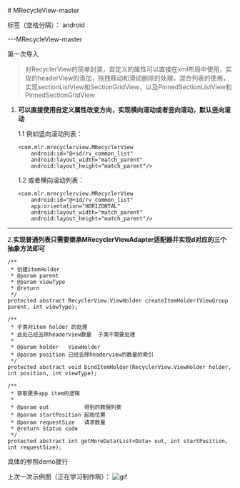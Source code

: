 ﻿﻿# MRecycleView-master

标签（空格分隔）： android

---MRecycleView-master

第一次导入

> 对RecyclerView的简单封装，自定义的属性可以直接在xml布局中使用，实现的headerView的添加，拖拽移动和滑动删除的处理，混合列表的使用，
实现sectionListView和SectionGridView，以及PinnedSectionListView和PinnedSectionGridView

 1. **可以直接使用自定义属性改变方向，实现横向滚动或者竖向滚动，默认竖向滚动** 
 

    1.1 例如竖向滚动列表：
   

        <com.mlr.mrecyclerview.MRecyclerView
            android:id="@+id/rv_common_list"
            android:layout_width="match_parent"
            android:layout_height="match_parent"/>
            
    
    1.2 或者横向滚动列表：
    
        <com.mlr.mrecyclerview.MRecyclerView
            android:id="@+id/rv_common_list"
            app:orientation="HORIZONTAL"
            android:layout_width="match_parent"
            android:layout_height="match_parent"/>

----------
     
2.**实现普通列表只需要继承MRecyclerViewAdapter适配器并实现d对应的三个抽象方法即可**

    
    /**
     * 创建itemHolder
     * @param parent
     * @param viewType
     * @return
     */
    protected abstract RecyclerView.ViewHolder createItemHolder(ViewGroup parent, int viewType);

    /**
     * 子类对item holder 的处理
     * 此处已经去除headerview数量  子类不需要处理
     *
     * @param holder   ViewHolder
     * @param position 已经去除headerview的数量的索引
     */
    protected abstract void bindItemHolder(RecyclerView.ViewHolder holder, int position, int viewType);
    
    /**
     * 获取更多app item的逻辑
     *
     * @param out           得到的数据列表
     * @param startPosition 起始位置
     * @param requestSize   请求数量
     * @return Status code
     */
    protected abstract int getMoreData(List<Data> out, int startPosition, int requestSize);
    
    
具体的参照demo就行

上次一次示例图（正在学习制作啊）：
    ![gif](https://github.com/oneapp1e/MRecycleView-master/blob/master/gif01.gif)




